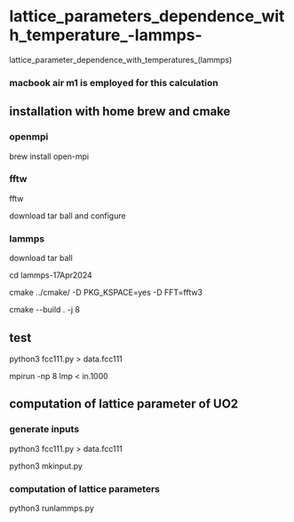 # lattice_parameters_dependence_with_temperature_-lammps-
lattice_parameter_dependence_with_temperatures_(lammps)

### macbook air m1 is employed for this calculation

## installation with home brew and cmake

### openmpi

brew install open-mpi

### fftw

fftw

download tar ball and configure

### lammps

download tar ball

cd lammps-17Apr2024

cmake ../cmake/ -D PKG_KSPACE=yes -D FFT=fftw3

  cmake --build . -j 8

  ## test

  python3 fcc111.py > data.fcc111

  mpirun -np 8 lmp < in.1000

  ## computation of lattice parameter of UO2

  ### generate inputs

  python3 fcc111.py > data.fcc111

  python3 mkinput.py

  ### computation of lattice parameters

  python3 runlammps.py  
